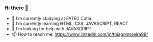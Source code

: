 ### Hi there 👋


- 🔭 I’m currently studying at FATEC Cotia
- 🌱 I’m currently learning HTML, CSS, JAVASCRIPT, REACT
- 🤔 I’m looking for help with JAVASCRIPT
- 📫 How to reach me: https://www.linkedin.com/in/thiagomoreira98/
